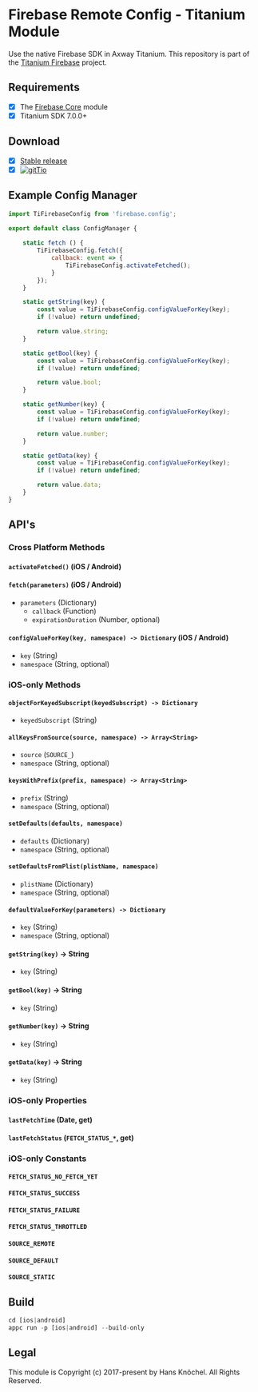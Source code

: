 # Firebase Remote Config - Titanium Module

Use the native Firebase SDK in Axway Titanium. This repository is part of the [Titanium Firebase](https://github.com/hansemannn/titanium-firebase) project.

## Requirements

- [x] The [Firebase Core](https://github.com/hansemannn/titanium-firebase-core) module
- [x] Titanium SDK 7.0.0+

## Download

- [x] [Stable release](https://github.com/hansemannn/titanium-firebase-config/releases)
- [x] [![gitTio](http://hans-knoechel.de/shields/shield-gittio.svg)](http://gitt.io/component/firebase.config)

## Example Config Manager

```js
import TiFirebaseConfig from 'firebase.config';

export default class ConfigManager {
    
    static fetch () {
        TiFirebaseConfig.fetch({
            callback: event => {
                TiFirebaseConfig.activateFetched();
            }
        });
    }

    static getString(key) {
        const value = TiFirebaseConfig.configValueForKey(key);
        if (!value) return undefined;

        return value.string;
    }

    static getBool(key) {
        const value = TiFirebaseConfig.configValueForKey(key);
        if (!value) return undefined;

        return value.bool;
    }

    static getNumber(key) {
        const value = TiFirebaseConfig.configValueForKey(key);
        if (!value) return undefined;

        return value.number;
    }

    static getData(key) {
        const value = TiFirebaseConfig.configValueForKey(key);
        if (!value) return undefined;

        return value.data;
    }
}
```

## API's

### Cross Platform Methods

#### `activateFetched()` (iOS / Android)

#### `fetch(parameters)` (iOS / Android)
  - `parameters` (Dictionary)
    - `callback` (Function)
    - `expirationDuration` (Number, optional)

#### `configValueForKey(key, namespace) -> Dictionary` (iOS / Android)
  - `key` (String)
  - `namespace` (String, optional)

### iOS-only Methods

#### `objectForKeyedSubscript(keyedSubscript) -> Dictionary`
  - `keyedSubscript` (String)

#### `allKeysFromSource(source, namespace) -> Array<String>`
  - `source` (`SOURCE_`)
  - `namespace` (String, optional)

#### `keysWithPrefix(prefix, namespace) -> Array<String>`
  - `prefix` (String)
  - `namespace` (String, optional)

#### `setDefaults(defaults, namespace)`
  - `defaults` (Dictionary)
  - `namespace` (String, optional)

#### `setDefaultsFromPlist(plistName, namespace)`
  - `plistName` (Dictionary)
  - `namespace` (String, optional)

#### `defaultValueForKey(parameters) -> Dictionary`
  - `key` (String)
  - `namespace` (String, optional)
    
#### `getString(key)` -> String
  - `key` (String)
    
#### `getBool(key)` -> String
  - `key` (String)
    
#### `getNumber(key)` -> String
  - `key` (String)
  
#### `getData(key)` -> String
  - `key` (String)

### iOS-only Properties

#### `lastFetchTime` (Date, get)

#### `lastFetchStatus` (`FETCH_STATUS_*`, get)

### iOS-only Constants

#### `FETCH_STATUS_NO_FETCH_YET`
#### `FETCH_STATUS_SUCCESS`
#### `FETCH_STATUS_FAILURE`
#### `FETCH_STATUS_THROTTLED`

#### `SOURCE_REMOTE`
#### `SOURCE_DEFAULT`
#### `SOURCE_STATIC`

## Build

```js
cd [ios|android]
appc run -p [ios|android] --build-only
```

## Legal

This module is Copyright (c) 2017-present by Hans Knöchel. All Rights Reserved. 
